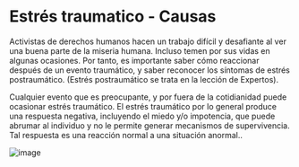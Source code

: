 [Title]: # (Estrés traumático - Causas)
[Order]: # (0)

# Estrés traumatico - Causas

Activistas de derechos humanos hacen un trabajo difícil y desafiante al ver una buena parte de la miseria humana. Incluso temen por sus vidas en algunas ocasiones. Por tanto, es importante saber cómo reaccionar después de un evento traumático, y saber reconocer los síntomas de estrés postraumático. (Estrés postraumático se trata en la lección de Expertos).

Cualquier evento que es preocupante, y por fuera de la cotidianidad puede ocasionar estrés traumático. El estrés traumático por lo general produce una respuesta negativa, incluyendo el miedo y/o impotencia, que puede abrumar al individuo y no le permite generar mecanismos de supervivencia. Tal respuesta es una reacción normal a una situación anormal..

![image](stress3.png)